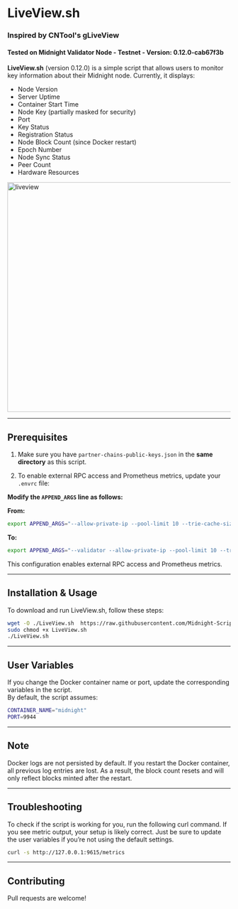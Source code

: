 # LiveView.sh

### Inspired by CNTool's gLiveView  
#### Tested on Midnight Validator Node - Testnet - Version: 0.12.0-cab67f3b

**LiveView.sh** (version 0.12.0) is a simple script that allows users to monitor key information about their Midnight node. Currently, it displays:

- Node Version
- Server Uptime
- Container Start Time
- Node Key (partially masked for security)
- Port
- Key Status
- Registration Status
- Node Block Count (since Docker restart)
- Epoch Number
- Node Sync Status
- Peer Count
- Hardware Resources

<img width="517" alt="liveview" src="https://github.com/user-attachments/assets/e9c154bc-4ac3-4a3f-90d1-964e10a43a1e" />


---

## Prerequisites

1. Make sure you have `partner-chains-public-keys.json` in the **same directory** as this script.

2. To enable external RPC access and Prometheus metrics, update your `.envrc` file:

**Modify the `APPEND_ARGS` line as follows:**

**From:**
```bash
export APPEND_ARGS="--allow-private-ip --pool-limit 10 --trie-cache-size 0 --prometheus-external --rpc-external"
```
**To:**
```bash
export APPEND_ARGS="--validator --allow-private-ip --pool-limit 10 --trie-cache-size 0 --prometheus-external --unsafe-rpc-external --rpc-methods=Unsafe --rpc-cors all"
```

This configuration enables external RPC access and Prometheus metrics.

---

## Installation & Usage

To download and run LiveView.sh, follow these steps:

```bash
wget -O ./LiveView.sh  https://raw.githubusercontent.com/Midnight-Scripts/Midnight-Live-View/refs/heads/main/LiveView.sh
sudo chmod +x LiveView.sh
./LiveView.sh
```

---

## User Variables

If you change the Docker container name or port, update the corresponding variables in the script.  
By default, the script assumes:

```bash
CONTAINER_NAME="midnight"
PORT=9944
```

---

## Note

Docker logs are not persisted by default. If you restart the Docker container, all previous log entries are lost. As a result, the block count resets and will only reflect blocks minted after the restart.

---

## Troubleshooting

To check if the script is working for you, run the following curl command. If you see metric output, your setup is likely correct. Just be sure to update the user variables if you’re not using the default settings.

```bash
curl -s http://127.0.0.1:9615/metrics
```

---

## Contributing

Pull requests are welcome!

